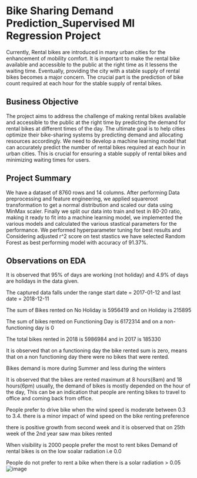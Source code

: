 # Bike Sharing Demand Prediction_Supervised Ml Regression Project
Currently, Rental bikes are introduced in many urban cities for the enhancement of mobility comfort. It is important to make the rental bike available and accessible to the public at the right time as it lessens the waiting time. Eventually, providing the city with a stable supply of rental bikes becomes a major concern. The crucial part is the prediction of bike count required at each hour for the stable supply of rental bikes.

## Business Objective
The project aims to address the challenge of making rental bikes available and accessible to the public at the right time by predicting the demand for rental bikes at different times of the day. The ultimate goal is to help cities optimize their bike-sharing systems by predicting demand and allocating resources accordingly.
We need to develop a machine learning model that can accurately predict the number of rental bikes required at each hour in urban cities. This is crucial for ensuring a stable supply of rental bikes and minimizing waiting times for users.

## Project Summary
We have a dataset of 8760 rows and 14 columns. After performing Data preprocessing and feature engineering, we applied squareroot transformation to get a normal distribution and scaled our data using MinMax scaler. Finally we split our data into train and test in 80-20 ratio, making it ready to fit into a machine learning model, we implemented the various models and calculated the various stastical parameters for the performance. We performed hyperparameter tuning for best results and Considering adjusted r^2 score on test stastics we have selected Random Forest as best performing model with accuracy of 91.37%.

## Observations on EDA
It is observed that 95% of days are working (not holiday) and 4.9% of days are holidays in the data given.

The captured data falls under the range start date = 2017-01-12 and last date = 2018-12-11

The sum of Bikes rented on No Holiday is 5956419 and on Holiday is 215895

The sum of bikes rented on Functioning Day is 6172314 and on a non-functioning day is 0

The total bikes rented in 2018 is 5986984 and in 2017 is 185330

It is observed that on a functioning day the bike rented sum is zero, means that on a non functioning day there were no bikes that were rented.

Bikes demand is more during Summer and less during the winters

It is observed that the bikes are rented maximum at 8 hours(8am) and 18 hours(6pm) usually, the demand of bikes is mostly depended on the hour of the day, This can be an indication that people are renting bikes to travel to office and coming back from office.

People prefer to drive bike when the wind speed is moderate between 0.3 to 3.4. there is a minor impact of wind speed on the bike renting preference

there is positive growth from second week and it is observed that on 25th week of the 2nd year saw max bikes rented

When visibility is 2000 people prefer the most to rent bikes Demand of rental bikes is on the low soalar radiation i.e 0.0

People do not prefer to rent a bike when there is a solar radiation > 0.05
![image](https://github.com/GeetanjliRC/RentalBikeSharing-DemandPrediction/assets/91873936/8b2ca8bf-fe78-48e6-bd3f-26714a1b0ce8)





